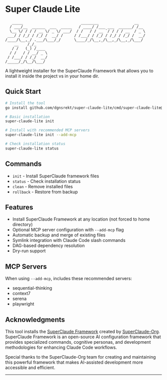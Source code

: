 # Super Claude Lite

```
   _____                          ________                __
  / ___/__  ______  ___  _____   / ____/ /___ ___  ______/ /__
  \__ \/ / / / __ \/ _ \/ ___/  / /   / / __ `/ / / / __  / _ \
 ___/ / /_/ / /_/ /  __/ /     / /___/ / /_/ / /_/ / /_/ /  __/
/____/\__,_/ .___/\___/_/      \____/_/\__,_/\__,_/\__,_/\___/
    __    /_/_
   / /   (_) /____
  / /   / / __/ _ \
 / /___/ / /_/  __/
/_____/_/\__/\___/

```

A lightweight installer for the SuperClaude Framework that allows you to install it inside the project vs in your home dir.

## Quick Start

```bash
# Install the tool
go install github.com/dgnsrekt/super-claude-lite/cmd/super-claude-lite@latest

# Basic installation
super-claude-lite init

# Install with recommended MCP servers
super-claude-lite init --add-mcp

# Check installation status
super-claude-lite status
```

## Commands

- `init` - Install SuperClaude framework files
- `status` - Check installation status
- `clean` - Remove installed files
- `rollback` - Restore from backup

## Features

- Install SuperClaude Framework at any location (not forced to home directory)
- Optional MCP server configuration with `--add-mcp` flag
- Automatic backup and merge of existing files
- Symlink integration with Claude Code slash commands
- DAG-based dependency resolution
- Dry-run support

## MCP Servers

When using `--add-mcp`, includes these recommended servers:

- sequential-thinking
- context7
- serena
- playwright

## Acknowledgments

This tool installs the [SuperClaude Framework](https://github.com/SuperClaude-Org/SuperClaude_Framework) created by [SuperClaude-Org](https://github.com/SuperClaude-Org). SuperClaude Framework is an open-source AI configuration framework that provides specialized commands, cognitive personas, and development methodologies for enhancing Claude Code workflows.

Special thanks to the SuperClaude-Org team for creating and maintaining this powerful framework that makes AI-assisted development more accessible and efficient.

---
